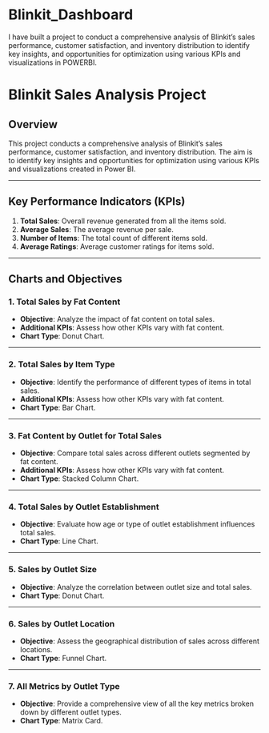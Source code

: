 # Blinkit_Dashboard
I have built a project to conduct a comprehensive analysis of Blinkit’s sales performance, customer satisfaction, and inventory distribution to identify key insights, and opportunities for optimization using various KPIs and visualizations in POWERBI. 
# Blinkit Sales Analysis Project

## Overview
This project conducts a comprehensive analysis of Blinkit’s sales performance, customer satisfaction, and inventory distribution. The aim is to identify key insights and opportunities for optimization using various KPIs and visualizations created in Power BI.

---

## Key Performance Indicators (KPIs)
1. **Total Sales**: Overall revenue generated from all the items sold.
2. **Average Sales**: The average revenue per sale.
3. **Number of Items**: The total count of different items sold.
4. **Average Ratings**: Average customer ratings for items sold.

---

## Charts and Objectives

### 1. Total Sales by Fat Content
- **Objective**: Analyze the impact of fat content on total sales.
- **Additional KPIs**: Assess how other KPIs vary with fat content.
- **Chart Type**: Donut Chart.

---

### 2. Total Sales by Item Type
- **Objective**: Identify the performance of different types of items in total sales.
- **Additional KPIs**: Assess how other KPIs vary with fat content.
- **Chart Type**: Bar Chart.

---

### 3. Fat Content by Outlet for Total Sales
- **Objective**: Compare total sales across different outlets segmented by fat content.
- **Additional KPIs**: Assess how other KPIs vary with fat content.
- **Chart Type**: Stacked Column Chart.

---

### 4. Total Sales by Outlet Establishment
- **Objective**: Evaluate how age or type of outlet establishment influences total sales.
- **Chart Type**: Line Chart.

---

### 5. Sales by Outlet Size
- **Objective**: Analyze the correlation between outlet size and total sales.
- **Chart Type**: Donut Chart.

---

### 6. Sales by Outlet Location
- **Objective**: Assess the geographical distribution of sales across different locations.
- **Chart Type**: Funnel Chart.

---

### 7. All Metrics by Outlet Type
- **Objective**: Provide a comprehensive view of all the key metrics broken down by different outlet types.
- **Chart Type**: Matrix Card.

